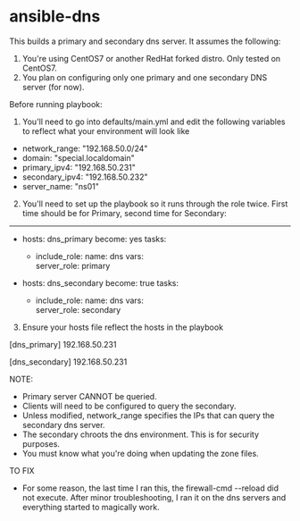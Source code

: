 # ansible-dns

This builds a primary and secondary dns server. It assumes the following:

1. You're using CentOS7 or another RedHat forked distro. Only tested on CentOS7.
2. You plan on configuring only one primary and one secondary DNS server (for now).

Before running playbook:

1. You'll need to go into defaults/main.yml and edit the following variables to reflect what your environment will look like
- network_range: "192.168.50.0/24"
- domain: "special.localdomain"
- primary_ipv4: "192.168.50.231"
- secondary_ipv4: "192.168.50.232"
- server_name: "ns01"
  
2. You'll need to set up the playbook so it runs through the role twice. First time should be for Primary, second time for Secondary:

  ---
  - hosts: dns_primary
    become: yes
    tasks:  
    - include_role:
        name: dns
      vars:   
        server_role: primary 

  - hosts: dns_secondary
    become: true
    tasks:  
    - include_role:
        name: dns
      vars:   
        server_role: secondary
      
3. Ensure your hosts file reflect the hosts in the playbook

  [dns_primary]
  192.168.50.231

  [dns_secondary]
  192.168.50.231

NOTE:
- Primary server CANNOT be queried.
- Clients will need to be configured to query the secondary.
- Unless modified, network_range specifies the IPs that can query the secondary dns server.
- The secondary chroots the dns environment. This is for security purposes.
- You must know what you're doing when updating the zone files.

TO FIX
- For some reason, the last time I ran this, the firewall-cmd --reload did not execute. After minor troubleshooting, I ran it on the dns servers and everything started to magically work.
